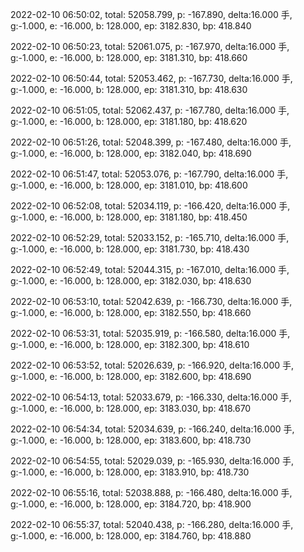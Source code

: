2022-02-10 06:50:02, total: 52058.799, p: -167.890, delta:16.000 手, g:-1.000, e: -16.000, b: 128.000, ep: 3182.830, bp: 418.840

2022-02-10 06:50:23, total: 52061.075, p: -167.970, delta:16.000 手, g:-1.000, e: -16.000, b: 128.000, ep: 3181.310, bp: 418.660

2022-02-10 06:50:44, total: 52053.462, p: -167.730, delta:16.000 手, g:-1.000, e: -16.000, b: 128.000, ep: 3181.310, bp: 418.630

2022-02-10 06:51:05, total: 52062.437, p: -167.780, delta:16.000 手, g:-1.000, e: -16.000, b: 128.000, ep: 3181.180, bp: 418.620

2022-02-10 06:51:26, total: 52048.399, p: -167.480, delta:16.000 手, g:-1.000, e: -16.000, b: 128.000, ep: 3182.040, bp: 418.690

2022-02-10 06:51:47, total: 52053.076, p: -167.790, delta:16.000 手, g:-1.000, e: -16.000, b: 128.000, ep: 3181.010, bp: 418.600

2022-02-10 06:52:08, total: 52034.119, p: -166.420, delta:16.000 手, g:-1.000, e: -16.000, b: 128.000, ep: 3181.180, bp: 418.450

2022-02-10 06:52:29, total: 52033.152, p: -165.710, delta:16.000 手, g:-1.000, e: -16.000, b: 128.000, ep: 3181.730, bp: 418.430

2022-02-10 06:52:49, total: 52044.315, p: -167.010, delta:16.000 手, g:-1.000, e: -16.000, b: 128.000, ep: 3182.030, bp: 418.630

2022-02-10 06:53:10, total: 52042.639, p: -166.730, delta:16.000 手, g:-1.000, e: -16.000, b: 128.000, ep: 3182.550, bp: 418.660

2022-02-10 06:53:31, total: 52035.919, p: -166.580, delta:16.000 手, g:-1.000, e: -16.000, b: 128.000, ep: 3182.300, bp: 418.610

2022-02-10 06:53:52, total: 52026.639, p: -166.920, delta:16.000 手, g:-1.000, e: -16.000, b: 128.000, ep: 3182.600, bp: 418.690

2022-02-10 06:54:13, total: 52033.679, p: -166.330, delta:16.000 手, g:-1.000, e: -16.000, b: 128.000, ep: 3183.030, bp: 418.670

2022-02-10 06:54:34, total: 52034.639, p: -166.240, delta:16.000 手, g:-1.000, e: -16.000, b: 128.000, ep: 3183.600, bp: 418.730

2022-02-10 06:54:55, total: 52029.039, p: -165.930, delta:16.000 手, g:-1.000, e: -16.000, b: 128.000, ep: 3183.910, bp: 418.730

2022-02-10 06:55:16, total: 52038.888, p: -166.480, delta:16.000 手, g:-1.000, e: -16.000, b: 128.000, ep: 3184.720, bp: 418.900

2022-02-10 06:55:37, total: 52040.438, p: -166.280, delta:16.000 手, g:-1.000, e: -16.000, b: 128.000, ep: 3184.760, bp: 418.880